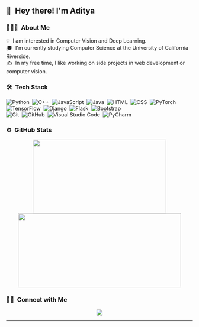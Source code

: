 ## 👋 &nbsp;Hey there! I'm Aditya


### 👨🏻‍💻 &nbsp;About Me

💡 &nbsp;I am interested in Computer Vision and Deep Learning.\
🎓 &nbsp;I'm currently studying Computer Science at the University of California Riverside.\
✍️ &nbsp;In my free time, I like working on side projects in web development or computer vision.


### 🛠 &nbsp;Tech Stack

![Python](https://img.shields.io/badge/-Python-05122A?style=flat&logo=python)&nbsp;
![C++](https://img.shields.io/badge/-C++-05122A?style=flat&logo=C%2B%2B&logoColor=00599C)&nbsp;
![JavaScript](https://img.shields.io/badge/-JavaScript-05122A?style=flat&logo=javascript)&nbsp;
![Java](https://img.shields.io/badge/-Java-05122A?style=flat&logo=Java&logoColor=FFA518)&nbsp;
![HTML](https://img.shields.io/badge/-HTML-05122A?style=flat&logo=HTML5)&nbsp;
![CSS](https://img.shields.io/badge/-CSS-05122A?style=flat&logo=CSS3&logoColor=1572B6)&nbsp;
![PyTorch](https://img.shields.io/badge/PyTorch-05122A?style=flat&logo=pytorch)&nbsp;
![TensorFlow](https://img.shields.io/badge/TensorFlow-05122A?style=flat&logo=tensorflow)&nbsp;
![Django](https://img.shields.io/badge/-Django-05122A?style=flat&logo=django)&nbsp;
![Flask](https://img.shields.io/badge/-Flask-05122A?style=flat&logo=flask)&nbsp;
![Bootstrap](https://img.shields.io/badge/-Bootstrap-05122A?style=flat&logo=bootstrap&logoColor=563D7C)\
![Git](https://img.shields.io/badge/-Git-05122A?style=flat&logo=git)&nbsp;
![GitHub](https://img.shields.io/badge/-GitHub-05122A?style=flat&logo=github)&nbsp;
![Visual Studio Code](https://img.shields.io/badge/-Visual%20Studio%20Code-05122A?style=flat&logo=visual-studio-code&logoColor=007ACC)&nbsp;
![PyCharm](https://img.shields.io/badge/Pycharm-05122A?style=flat&logo=pycharm)&nbsp;


### ⚙️ &nbsp;GitHub Stats

<p align="center">
<a href="https://github.com/adityab05">
  <img height="200em" width="360em" src="https://github-readme-stats-eight-theta.vercel.app/api?username=adityab05&show_icons=true&theme=algolia&include_all_commits=true&count_private=true"/>
  <img height="200em" width="440em" src="https://github-readme-stats-eight-theta.vercel.app/api/top-langs/?username=adityab05&layout=compact&langs_count=8&theme=algolia"/>
</a>
</p>


### 🤝🏻 &nbsp;Connect with Me

<p align="center">
<a href="https://www.linkedin.com/in/adityab05/"><img src="https://img.shields.io/badge/-Aditya%20Badve%20-0077B5?style=flat&logo=Linkedin&logoColor=white"/></a>
</p>

-----
